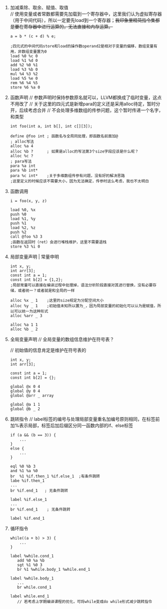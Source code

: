 1. 加减乘除、取余、赋值、取值   
    // 使用变量或者常数都需要先加载到一个寄存器中，这里我们认为虚拟寄存器（用于中间代码），所以一定要先load到一个寄存器；~~我印象里精简指令集都是要在寄存器中进行运算的，无法直接和内存运算。~~

    ```assembly
    a = b * (c + d) % e;
    
    ;四元式的中间代码store和load的操作数operand2是相对于变量的偏移，数组变量有用，非数组变量置为0
    load %0 %c 0
    load %1 %d 0
    add %2 %0 %1
    load %3 %b 0
    mul %4 %3 %2
    load %5 %e 0
    rem %6 %4 %5
    store %6 %a 0
    ```

2. 函数声明
    // 参数声明时保持参数原名就可以，LLVM都换成了临时变量，这点不用改了
    // 关于这里的四元式是新增para的定义还是采用alloc待定，暂时分开，后续考虑合并
    // 不会处理多维数组的传参问题，这个暂时传递一个名字，和类型

    ```assembly
    int foo(int a, int b[], int c[][3]);
    
    define @foo int ; 函数名与全局同处理，即函数名前面加@
    ; alloc写法
    alloc %a 4
    alloc %b ?      ; 如果是alloc的写法第3个size字段应该是什么呢？
    alloc %c ?
    ; para写法
    para %a int
    para %b int*    
    para %c int*    ;关于多维数组传参有问题，没有好的解决思路
    ;这里定义的时候应该不需要大小，因为无法确定，传参时这么考虑，我也不太明白
    ```

3. 函数调用

    ```assembly
    i = foo(x, y, z)
    
    load %0, %x
    push %0
    load %1, %y
    push %1
    load %2, %z
    push %2
    call @foo %3 3
    ;函数在返回时（ret）会进行堆栈维护，这里不需要退栈
    store %3 %i 0
    ```

4. 局部变量声明 | 常量申明

    ```assembly
    int x, y;
    int arr[3];
    const int a = 1;
    const int b[2] = {1,2};
    ;局部常量可以直接在编译过程中处理掉，语法分析阶段直接对其进行替换，没有必要存储，或者统一？或者就是和全局的一样
    
    alloc %x _ 1	;这里的size规定为分配空间大小
    alloc %y _ 1  	;初始值未知所以置为_，因为局部变量的初始化可以认为是赋值，所以可以统一为这种形式
    alloc %arr _ 3
    
    alloc %a 1 1
    alloc %b _ 2
    ```

5. 全局变量声明
    // 全局变量的数组信息维护在符号表？

    // 初始值的信息肯定是维护在符号表的

    ```assembly
    int x, y;
    int arr[3];
    
    const int a = 1;
    const int b[2] = {};
    
    global @x 0 4
    global @y 0 4
    global @arr _ array
    
    global @a 1 1
    global @b _ 2
    ```

6. 跳转指令
    // label标签的编号与处理局部变量重名加编号原则相同，在标签前加%表示局部，标签后加后缀区分同一函数内部的if、else标签

    ```assembly
    if (a && (b == 3)) {
        ...
    }
    else {
    	...  
    }
    
    eql %0 %b 3
    and %1 %a %0
    br  %1 %if.then_1 %if.else_1  ;有条件跳转
    labe %if.then_1
    ...
    br %if.end_1   ; 无条件跳转
    
    label %if.else_1
    ...
    br %if.end_1	; 无条件跳转
    
    label %if.end_1
    ```

7. 循环指令

    ```assembly
    while((a + b) > 3) {
        ...
    }
    
    label %while.cond_1
       add %0 %a %b
       sgt %1 %0 3
       br %1 %while.body_1 %while.end_1   
    
    label %while.body_1
       ...
       br while.cond_1
    
    label while.end_1
       // 若考虑上学期编译课程的优化，可将while变成do while形式减少跳转指令
    ```

